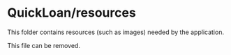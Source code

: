 # QuickLoan/resources

This folder contains resources (such as images) needed by the application. 

This file can be removed.
